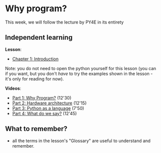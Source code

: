 # Why program?

This week, we will follow the lecture by PY4E in its entirety

## Independent learning

**Lesson**: 
- [Chapter 1: Introduction](https://www.py4e.com/html3/01-intro)

Note: you do not need to open the python yourself for this lesson (you can if you want, but you don't *have* to try the examples shown in the lesson - it's only for reading for now). 

**Videos**:
- [Part 1: Why Program?](https://www.youtube.com/watch?v=fvhNadKjE8g) (12'30)
- [Part 2: Hardware architecture](https://www.youtube.com/watch?v=VQZTZsXk8sA) (12'15)
- [Part 3: Python as a language](https://www.youtube.com/watch?v=LLzFNlCjTSo) (7'50)
- [Part 4: What do we say?](https://www.youtube.com/watch?v=gsry2SYOFCw) (12'45)

## What to remember?

- all the terms in the lesson's "Glossary" are useful to understand and remember.
